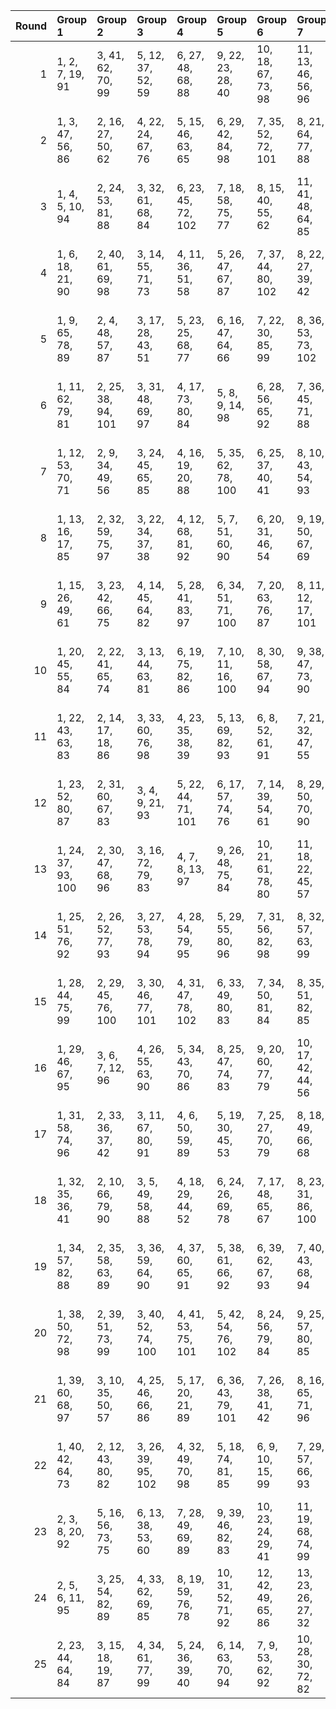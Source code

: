 |   Round | Group 1            | Group 2            | Group 3            | Group 4            | Group 5            | Group 6            | Group 7            | Group 8             | Group 9             | Group 10            | Group 11            | Group 12            | Group 13            | Group 14             | Group 15            | Group 16            | Group 17            | Group 18             | Group 19        | Group 20        | Group 21        |
|--------:|:-------------------|:-------------------|:-------------------|:-------------------|:-------------------|:-------------------|:-------------------|:--------------------|:--------------------|:--------------------|:--------------------|:--------------------|:--------------------|:---------------------|:--------------------|:--------------------|:--------------------|:---------------------|:----------------|:----------------|:----------------|
|       1 | 1, 2, 7, 19, 91    | 3, 41, 62, 70, 99  | 5, 12, 37, 52, 59  | 6, 27, 48, 68, 88  | 9, 22, 23, 28, 40  | 10, 18, 67, 73, 98 | 11, 13, 46, 56, 96 | 14, 32, 34, 66, 76  | 16, 31, 39, 87, 94  | 17, 24, 61, 82, 90  | 20, 42, 50, 78, 85  | 21, 29, 58, 65, 102 | 25, 36, 75, 93, 95  | 26, 33, 57, 71, 79   | 30, 43, 44, 49, 60  | 35, 53, 55, 86, 97  | 47, 54, 77, 92, 100 | 51, 63, 64, 69, 80   | 4, 15, 72, 74   | 8, 38, 45, 81   | 83, 84, 89, 101 |
|       2 | 1, 3, 47, 56, 86   | 2, 16, 27, 50, 62  | 4, 22, 24, 67, 76  | 5, 15, 46, 63, 65  | 6, 29, 42, 84, 98  | 7, 35, 52, 72, 101 | 8, 21, 64, 77, 88  | 9, 12, 13, 18, 102  | 10, 32, 60, 69, 96  | 11, 40, 49, 75, 92  | 14, 31, 53, 80, 89  | 17, 38, 58, 78, 99  | 20, 30, 33, 34, 39  | 23, 37, 48, 70, 82   | 25, 43, 45, 87, 97  | 26, 36, 66, 83, 85  | 41, 51, 54, 55, 59  | 81, 91, 94, 95, 100  | 19, 28, 71, 93  | 44, 57, 68, 90  | 61, 73, 74, 79  |
|       3 | 1, 4, 5, 10, 94    | 2, 24, 53, 81, 88  | 3, 32, 61, 68, 84  | 6, 23, 45, 72, 102 | 7, 18, 58, 75, 77  | 8, 15, 40, 55, 62  | 11, 41, 48, 64, 85 | 12, 22, 25, 26, 31  | 13, 21, 70, 76, 101 | 14, 16, 49, 59, 99  | 17, 35, 37, 69, 79  | 19, 34, 42, 90, 97  | 20, 27, 44, 65, 93  | 28, 39, 78, 96, 98   | 29, 36, 60, 74, 82  | 33, 43, 46, 47, 52  | 54, 63, 66, 67, 71  | 73, 83, 86, 87, 92   | 9, 30, 51, 91   | 38, 57, 89, 100 | 50, 56, 80, 95  |
|       4 | 1, 6, 18, 21, 90   | 2, 40, 61, 69, 98  | 3, 14, 55, 71, 73  | 4, 11, 36, 51, 58  | 5, 26, 47, 67, 87  | 7, 37, 44, 80, 102 | 8, 22, 27, 39, 42  | 9, 17, 66, 72, 97   | 13, 31, 33, 65, 75  | 15, 30, 38, 86, 93  | 16, 23, 60, 81, 89  | 19, 41, 49, 77, 84  | 20, 28, 57, 64, 101 | 24, 35, 74, 92, 94   | 29, 43, 48, 59, 62  | 34, 52, 54, 85, 96  | 46, 53, 76, 91, 99  | 50, 63, 68, 79, 82   | 10, 12, 45, 95  | 25, 32, 56, 78  | 70, 83, 88, 100 |
|       5 | 1, 9, 65, 78, 89   | 2, 4, 48, 57, 87   | 3, 17, 28, 43, 51  | 5, 23, 25, 68, 77  | 6, 16, 47, 64, 66  | 7, 22, 30, 85, 99  | 8, 36, 53, 73, 102 | 11, 33, 61, 70, 97  | 12, 41, 50, 76, 93  | 15, 32, 54, 81, 90  | 18, 39, 59, 79, 100 | 20, 29, 56, 72, 94  | 21, 31, 34, 35, 40  | 26, 44, 46, 88, 98   | 27, 37, 67, 84, 86  | 45, 58, 69, 83, 91  | 62, 71, 74, 75, 80  | 82, 92, 95, 96, 101  | 10, 13, 14, 19  | 24, 38, 49, 63  | 42, 52, 55, 60  |
|       6 | 1, 11, 62, 79, 81  | 2, 25, 38, 94, 101 | 3, 31, 48, 69, 97  | 4, 17, 73, 80, 84  | 5, 8, 9, 14, 98    | 6, 28, 56, 65, 92  | 7, 36, 45, 71, 88  | 10, 27, 49, 76, 85  | 12, 19, 23, 46, 58  | 13, 34, 55, 74, 95  | 15, 24, 52, 68, 89  | 16, 26, 29, 30, 35  | 21, 39, 41, 63, 72  | 22, 32, 82, 100, 102 | 33, 40, 44, 66, 78  | 42, 59, 61, 83, 93  | 54, 60, 64, 86, 99  | 77, 87, 90, 91, 96   | 18, 20, 43, 53  | 37, 47, 50, 51  | 57, 67, 70, 75  |
|       7 | 1, 12, 53, 70, 71  | 2, 9, 34, 49, 56   | 3, 24, 45, 65, 85  | 4, 16, 19, 20, 88  | 5, 35, 62, 78, 100 | 6, 25, 37, 40, 41  | 8, 10, 43, 54, 93  | 11, 29, 31, 63, 73  | 13, 28, 36, 84, 91  | 14, 42, 58, 79, 87  | 21, 38, 59, 67, 96  | 22, 33, 72, 90, 92  | 23, 30, 55, 69, 76  | 27, 46, 57, 60, 61   | 32, 50, 52, 83, 94  | 44, 51, 74, 89, 97  | 48, 66, 77, 80, 81  | 68, 86, 98, 101, 102 | 7, 15, 64, 95   | 17, 39, 47, 75  | 18, 26, 82, 99  |
|       8 | 1, 13, 16, 17, 85  | 2, 32, 59, 75, 97  | 3, 22, 34, 37, 38  | 4, 12, 68, 81, 92  | 5, 7, 51, 60, 90   | 6, 20, 31, 46, 54  | 9, 19, 50, 67, 69  | 10, 25, 33, 88, 102 | 14, 36, 44, 72, 100 | 15, 23, 53, 79, 96  | 18, 35, 56, 64, 93  | 24, 43, 55, 57, 58  | 27, 41, 52, 66, 73  | 29, 47, 49, 91, 101  | 30, 40, 70, 87, 89  | 45, 63, 74, 77, 78  | 48, 61, 71, 86, 94  | 65, 83, 95, 98, 99   | 8, 26, 28, 80   | 11, 39, 76, 84  | 21, 42, 62, 82  |
|       9 | 1, 15, 26, 49, 61  | 3, 23, 42, 66, 75  | 4, 14, 45, 64, 82  | 5, 28, 41, 83, 97  | 6, 34, 51, 71, 100 | 7, 20, 63, 76, 87  | 8, 11, 12, 17, 101 | 9, 31, 59, 68, 95   | 10, 39, 48, 74, 91  | 13, 30, 52, 79, 88  | 16, 37, 57, 77, 98  | 19, 29, 32, 33, 38  | 22, 36, 47, 69, 81  | 24, 44, 62, 86, 96   | 40, 50, 53, 54, 58  | 43, 56, 67, 89, 102 | 60, 70, 72, 73, 78  | 80, 90, 93, 94, 99   | 2, 21, 46, 85   | 18, 27, 55, 92  | 25, 35, 65, 84  |
|      10 | 1, 20, 45, 55, 84  | 2, 22, 41, 65, 74  | 3, 13, 44, 63, 81  | 6, 19, 75, 82, 86  | 7, 10, 11, 16, 100 | 8, 30, 58, 67, 94  | 9, 38, 47, 73, 90  | 12, 29, 51, 78, 87  | 14, 21, 25, 48, 60  | 15, 36, 56, 76, 97  | 17, 26, 54, 70, 91  | 18, 28, 31, 32, 37  | 23, 43, 61, 85, 95  | 24, 34, 64, 83, 102  | 35, 42, 46, 68, 80  | 39, 49, 52, 53, 57  | 59, 69, 71, 72, 77  | 79, 89, 92, 93, 98   | 4, 27, 40, 96   | 5, 33, 50, 99   | 62, 66, 88, 101 |
|      11 | 1, 22, 43, 63, 83  | 2, 14, 17, 18, 86  | 3, 33, 60, 76, 98  | 4, 23, 35, 38, 39  | 5, 13, 69, 82, 93  | 6, 8, 52, 61, 91   | 7, 21, 32, 47, 55  | 9, 27, 29, 71, 81   | 10, 20, 51, 68, 70  | 12, 40, 56, 77, 85  | 15, 37, 45, 73, 101 | 16, 24, 54, 80, 97  | 19, 36, 57, 65, 94  | 28, 42, 53, 67, 74   | 30, 48, 50, 92, 102 | 46, 64, 75, 78, 79  | 49, 62, 72, 87, 95  | 66, 84, 96, 99, 100  | 11, 26, 34, 89  | 25, 44, 58, 59  | 31, 41, 88, 90  |
|      12 | 1, 23, 52, 80, 87  | 2, 31, 60, 67, 83  | 3, 4, 9, 21, 93    | 5, 22, 44, 71, 101 | 6, 17, 57, 74, 76  | 7, 14, 39, 54, 61  | 8, 29, 50, 70, 90  | 10, 40, 47, 63, 84  | 11, 24, 25, 30, 42  | 12, 20, 69, 75, 100 | 13, 15, 48, 58, 98  | 16, 34, 36, 68, 78  | 18, 33, 41, 89, 96  | 19, 26, 43, 64, 92   | 27, 38, 77, 95, 97  | 28, 35, 59, 73, 81  | 32, 45, 46, 51, 62  | 37, 55, 56, 88, 99   | 49, 79, 94, 102 | 53, 65, 66, 82  | 72, 85, 86, 91  |
|      13 | 1, 24, 37, 93, 100 | 2, 30, 47, 68, 96  | 3, 16, 72, 79, 83  | 4, 7, 8, 13, 97    | 9, 26, 48, 75, 84  | 10, 21, 61, 78, 80 | 11, 18, 22, 45, 57 | 12, 33, 54, 73, 94  | 14, 23, 51, 67, 88  | 15, 25, 28, 29, 34  | 17, 19, 52, 62, 102 | 20, 38, 40, 71, 82  | 31, 42, 81, 99, 101 | 32, 39, 43, 65, 77   | 36, 46, 49, 50, 55  | 53, 59, 63, 85, 98  | 56, 66, 69, 70, 74  | 76, 86, 89, 90, 95   | 5, 27, 64, 91   | 6, 35, 44, 87   | 41, 58, 60, 92  |
|      14 | 1, 25, 51, 76, 92  | 2, 26, 52, 77, 93  | 3, 27, 53, 78, 94  | 4, 28, 54, 79, 95  | 5, 29, 55, 80, 96  | 7, 31, 56, 82, 98  | 8, 32, 57, 63, 99  | 9, 33, 58, 64, 100  | 10, 34, 59, 65, 101 | 11, 35, 60, 66, 102 | 13, 37, 62, 68, 83  | 14, 38, 43, 69, 84  | 15, 39, 44, 70, 85  | 17, 41, 46, 71, 87   | 18, 42, 47, 72, 88  | 19, 22, 48, 73, 89  | 20, 23, 49, 74, 90  | 21, 24, 50, 75, 91   | 6, 30, 81, 97   | 12, 36, 61, 67  | 16, 40, 45, 86  |
|      15 | 1, 28, 44, 75, 99  | 2, 29, 45, 76, 100 | 3, 30, 46, 77, 101 | 4, 31, 47, 78, 102 | 6, 33, 49, 80, 83  | 7, 34, 50, 81, 84  | 8, 35, 51, 82, 85  | 9, 36, 52, 63, 86   | 10, 37, 53, 64, 87  | 11, 38, 54, 65, 88  | 12, 39, 55, 66, 89  | 14, 41, 56, 68, 91  | 15, 42, 57, 69, 92  | 16, 22, 58, 70, 93   | 18, 24, 60, 71, 95  | 19, 25, 61, 72, 96  | 20, 26, 62, 73, 97  | 21, 27, 43, 74, 98   | 5, 32, 48, 79   | 13, 40, 67, 90  | 17, 23, 59, 94  |
|      16 | 1, 29, 46, 67, 95  | 3, 6, 7, 12, 96    | 4, 26, 55, 63, 90  | 5, 34, 43, 70, 86  | 8, 25, 47, 74, 83  | 9, 20, 60, 77, 79  | 10, 17, 42, 44, 56 | 11, 32, 53, 72, 93  | 13, 22, 50, 66, 87  | 14, 24, 27, 28, 33  | 16, 18, 51, 61, 101 | 21, 23, 36, 92, 99  | 30, 41, 80, 98, 100 | 31, 38, 62, 64, 76   | 35, 45, 48, 49, 54  | 40, 57, 59, 91, 102 | 52, 58, 82, 84, 97  | 75, 85, 88, 89, 94   | 2, 15, 71, 78   | 19, 37, 39, 81  | 65, 68, 69, 73  |
|      17 | 1, 31, 58, 74, 96  | 2, 33, 36, 37, 42  | 3, 11, 67, 80, 91  | 4, 6, 50, 59, 89   | 5, 19, 30, 45, 53  | 7, 25, 27, 70, 79  | 8, 18, 49, 66, 68  | 9, 24, 32, 87, 101  | 10, 38, 55, 75, 83  | 12, 15, 16, 21, 84  | 13, 35, 43, 71, 99  | 14, 22, 52, 78, 95  | 20, 41, 61, 81, 102 | 23, 54, 56, 57, 62   | 26, 40, 51, 65, 72  | 28, 46, 48, 90, 100 | 29, 39, 69, 86, 88  | 44, 73, 76, 77, 82   | 17, 34, 63, 92  | 47, 60, 85, 93  | 64, 94, 97, 98  |
|      18 | 1, 32, 35, 36, 41  | 2, 10, 66, 79, 90  | 3, 5, 49, 58, 88   | 4, 18, 29, 44, 52  | 6, 24, 26, 69, 78  | 7, 17, 48, 65, 67  | 8, 23, 31, 86, 100 | 11, 14, 15, 20, 83  | 13, 42, 51, 77, 94  | 16, 33, 55, 82, 91  | 19, 40, 60, 80, 101 | 21, 30, 57, 73, 95  | 25, 39, 50, 64, 71  | 27, 45, 47, 89, 99   | 28, 38, 68, 85, 87  | 43, 72, 75, 76, 81  | 46, 59, 70, 84, 92  | 63, 93, 96, 97, 102  | 9, 37, 54, 74   | 12, 34, 62, 98  | 22, 53, 56, 61  |
|      19 | 1, 34, 57, 82, 88  | 2, 35, 58, 63, 89  | 3, 36, 59, 64, 90  | 4, 37, 60, 65, 91  | 5, 38, 61, 66, 92  | 6, 39, 62, 67, 93  | 7, 40, 43, 68, 94  | 8, 41, 44, 69, 95   | 9, 42, 45, 70, 96   | 11, 23, 47, 71, 98  | 12, 24, 48, 72, 99  | 13, 25, 49, 73, 100 | 14, 26, 50, 74, 101 | 15, 27, 51, 75, 102  | 17, 29, 53, 77, 83  | 18, 30, 54, 78, 84  | 19, 31, 55, 79, 85  | 21, 33, 56, 81, 87   | 10, 22, 46, 97  | 16, 28, 52, 76  | 20, 32, 80, 86  |
|      20 | 1, 38, 50, 72, 98  | 2, 39, 51, 73, 99  | 3, 40, 52, 74, 100 | 4, 41, 53, 75, 101 | 5, 42, 54, 76, 102 | 8, 24, 56, 79, 84  | 9, 25, 57, 80, 85  | 10, 26, 58, 81, 86  | 11, 27, 59, 82, 87  | 12, 28, 60, 63, 88  | 13, 29, 61, 64, 89  | 14, 30, 62, 65, 90  | 15, 31, 43, 66, 91  | 16, 32, 44, 67, 92   | 17, 33, 45, 68, 93  | 18, 34, 46, 69, 94  | 19, 35, 47, 70, 95  | 21, 37, 49, 71, 97   | 6, 22, 55, 77   | 7, 23, 78, 83   | 20, 36, 48, 96  |
|      21 | 1, 39, 60, 68, 97  | 3, 10, 35, 50, 57  | 4, 25, 46, 66, 86  | 5, 17, 20, 21, 89  | 6, 36, 43, 79, 101 | 7, 26, 38, 41, 42  | 8, 16, 65, 71, 96  | 9, 11, 44, 55, 94   | 12, 30, 32, 64, 74  | 14, 29, 37, 85, 92  | 15, 22, 59, 80, 88  | 18, 40, 48, 76, 83  | 19, 27, 56, 63, 100 | 23, 34, 73, 91, 93   | 28, 47, 58, 61, 62  | 33, 51, 53, 84, 95  | 45, 52, 75, 90, 98  | 49, 67, 78, 81, 82   | 2, 13, 54, 72   | 24, 31, 70, 77  | 69, 87, 99, 102 |
|      22 | 1, 40, 42, 64, 73  | 2, 12, 43, 80, 82  | 3, 26, 39, 95, 102 | 4, 32, 49, 70, 98  | 5, 18, 74, 81, 85  | 6, 9, 10, 15, 99   | 7, 29, 57, 66, 93  | 8, 37, 46, 72, 89   | 11, 28, 50, 77, 86  | 13, 20, 24, 47, 59  | 16, 25, 53, 69, 90  | 17, 27, 30, 31, 36  | 19, 21, 44, 54, 83  | 22, 60, 62, 84, 94   | 34, 41, 45, 67, 79  | 38, 48, 51, 52, 56  | 55, 61, 65, 87, 100 | 78, 88, 91, 92, 97   | 14, 35, 75, 96  | 23, 33, 63, 101 | 58, 68, 71, 76  |
|      23 | 2, 3, 8, 20, 92    | 5, 16, 56, 73, 75  | 6, 13, 38, 53, 60  | 7, 28, 49, 69, 89  | 9, 39, 46, 82, 83  | 10, 23, 24, 29, 41 | 11, 19, 68, 74, 99 | 12, 14, 47, 57, 97  | 15, 33, 35, 67, 77  | 17, 32, 40, 88, 95  | 18, 25, 62, 63, 91  | 21, 22, 51, 79, 86  | 26, 37, 76, 94, 96  | 27, 34, 58, 72, 80   | 31, 44, 45, 50, 61  | 48, 55, 78, 93, 101 | 52, 64, 65, 70, 81  | 71, 84, 85, 90, 102  | 1, 30, 59, 66   | 4, 42, 43, 100  | 36, 54, 87, 98  |
|      24 | 2, 5, 6, 11, 95    | 3, 25, 54, 82, 89  | 4, 33, 62, 69, 85  | 8, 19, 59, 76, 78  | 10, 31, 52, 71, 92 | 12, 42, 49, 65, 86 | 13, 23, 26, 27, 32 | 15, 17, 50, 60, 100 | 18, 36, 38, 70, 80  | 20, 22, 35, 91, 98  | 21, 28, 45, 66, 94  | 29, 40, 79, 97, 99  | 30, 37, 61, 63, 75  | 34, 44, 47, 48, 53   | 39, 56, 58, 90, 101 | 51, 57, 81, 83, 96  | 55, 64, 67, 68, 72  | 74, 84, 87, 88, 93   | 1, 14, 77, 102  | 7, 24, 46, 73   | 9, 16, 41, 43   |
|      25 | 2, 23, 44, 64, 84  | 3, 15, 18, 19, 87  | 4, 34, 61, 77, 99  | 5, 24, 36, 39, 40  | 6, 14, 63, 70, 94  | 7, 9, 53, 62, 92   | 10, 28, 30, 72, 82 | 12, 27, 35, 83, 90  | 13, 41, 57, 78, 86  | 16, 38, 46, 74, 102 | 17, 25, 55, 81, 98  | 20, 37, 58, 66, 95  | 22, 29, 54, 68, 75  | 26, 45, 56, 59, 60   | 32, 42, 71, 89, 91  | 43, 50, 73, 88, 96  | 47, 65, 76, 79, 80  | 67, 85, 97, 100, 101 | 1, 8, 33, 48    | 11, 21, 52, 69  | 31, 49, 51, 93  |